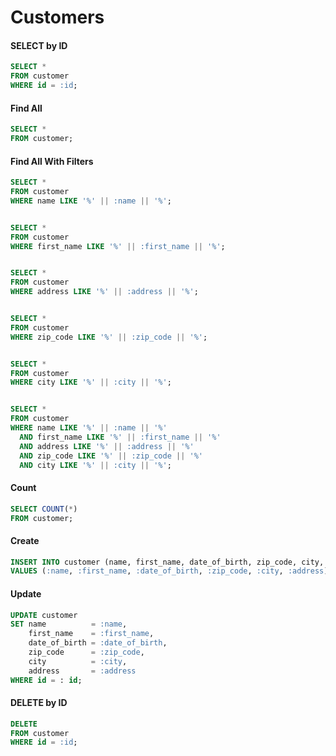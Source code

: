 # Customers

#### SELECT by ID

```sql
SELECT *
FROM customer
WHERE id = :id;
```

#### Find All

```sql
SELECT *
FROM customer;
```

#### Find All With Filters

```sql
SELECT *
FROM customer
WHERE name LIKE '%' || :name || '%';


SELECT *
FROM customer
WHERE first_name LIKE '%' || :first_name || '%';


SELECT *
FROM customer
WHERE address LIKE '%' || :address || '%';


SELECT *
FROM customer
WHERE zip_code LIKE '%' || :zip_code || '%';


SELECT *
FROM customer
WHERE city LIKE '%' || :city || '%';


SELECT *
FROM customer
WHERE name LIKE '%' || :name || '%'
  AND first_name LIKE '%' || :first_name || '%'
  AND address LIKE '%' || :address || '%'
  AND zip_code LIKE '%' || :zip_code || '%'
  AND city LIKE '%' || :city || '%';
```

#### Count

```sql
SELECT COUNT(*)
FROM customer;
```

#### Create

```sql
INSERT INTO customer (name, first_name, date_of_birth, zip_code, city, address)
VALUES (:name, :first_name, :date_of_birth, :zip_code, :city, :address);
```

#### Update

```sql
UPDATE customer
SET name          = :name,
    first_name    = :first_name,
    date_of_birth = :date_of_birth,
    zip_code      = :zip_code,
    city          = :city,
    address       = :address
WHERE id = : id;
```

#### DELETE by ID

```sql
DELETE
FROM customer
WHERE id = :id;
```
